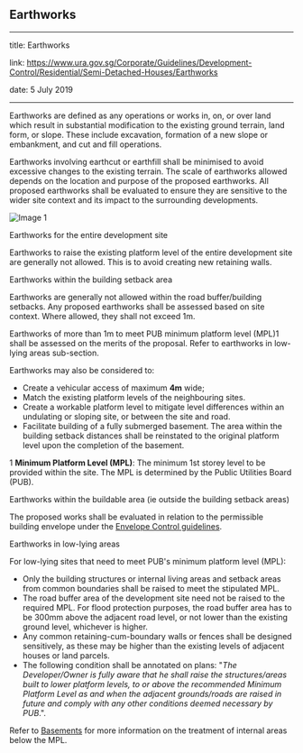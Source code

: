 ## Earthworks
---
title: Earthworks

link: https://www.ura.gov.sg/Corporate/Guidelines/Development-Control/Residential/Semi-Detached-Houses/Earthworks

date: 5 July 2019

---


Earthworks are defined as any operations or works in, on, or over land which result in substantial modification to the existing ground terrain, land form, or slope. These include excavation, formation of a new slope or embankment, and cut and fill operations.

Earthworks involving earthcut or earthfill shall be minimised to avoid excessive changes to the existing terrain. The scale of earthworks allowed depends on the location and purpose of the proposed earthworks. All proposed earthworks shall be evaluated to ensure they are sensitive to the wider site context and its impact to the surrounding developments.

![Image 1](https://www.ura.gov.sg/-/media/Corporate/Guidelines/Development-control/Landed-Housing/LHD08_Earthworks_Allowable_Earth_Cut.jpg?h=100%25&w=100%25)



Earthworks for the entire development site

Earthworks to raise the existing platform level of the entire development site are generally not allowed. This is to avoid creating new retaining walls.

Earthworks within the building setback area

Earthworks are generally not allowed within the road buffer/building setbacks. Any proposed earthworks shall be assessed based on site context. Where allowed, they shall not exceed 1m.

Earthworks of more than 1m to meet PUB minimum platform level (MPL)1 shall be assessed on the merits of the proposal. Refer to earthworks in low-lying areas sub-section.

Earthworks may also be considered to:

-   Create a vehicular access of maximum **4m** wide;
-   Match the existing platform levels of the neighbouring sites.
-   Create a workable platform level to mitigate level differences within an undulating or sloping site, or between the site and road.
-   Facilitate building of a fully submerged basement. The area within the building setback distances shall be reinstated to the original platform level upon the completion of the basement.

1 **Minimum Platform Level (MPL)**: The minimum 1st storey level to be provided within the site. The MPL is determined by the Public Utilities Board (PUB).

Earthworks within the buildable area (ie outside the building setback areas)

The proposed works shall be evaluated in relation to the permissible building envelope under the [Envelope Control guidelines](https://www.ura.gov.sg/Corporate/Guidelines/Development-Control/Residential/Semi-Detached-Houses/EC).

Earthworks in low-lying areas

For low-lying sites that need to meet PUB's minimum platform level (MPL):

-   Only the building structures or internal living areas and setback areas from common boundaries shall be raised to meet the stipulated MPL.
-   The road buffer area of the development site need not be raised to the required MPL. For flood protection purposes, the road buffer area has to be 300mm above the adjacent road level, or not lower than the existing ground level, whichever is higher.
-   Any common retaining-cum-boundary walls or fences shall be designed sensitively, as these may be higher than the existing levels of adjacent houses or land parcels.
-   The following condition shall be annotated on plans: "_The Developer/Owner is fully aware that he shall raise the structures/areas built to lower platform levels, to or above the recommended Minimum Platform Level as and when the adjacent grounds/roads are raised in future and comply with any other conditions deemed necessary by PUB_.".

Refer to [Basements](https://www.ura.gov.sg/Corporate/Guidelines/Development-Control/Residential/Semi-Detached-Houses/EC) for more information on the treatment of internal areas below the MPL.



